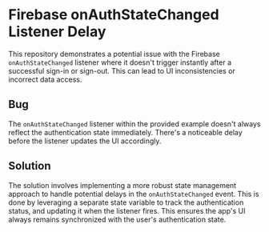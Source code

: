# Firebase onAuthStateChanged Listener Delay

This repository demonstrates a potential issue with the Firebase `onAuthStateChanged` listener where it doesn't trigger instantly after a successful sign-in or sign-out.  This can lead to UI inconsistencies or incorrect data access.

## Bug
The `onAuthStateChanged` listener within the provided example doesn't always reflect the authentication state immediately.  There's a noticeable delay before the listener updates the UI accordingly.

## Solution
The solution involves implementing a more robust state management approach to handle potential delays in the `onAuthStateChanged` event.  This is done by leveraging a separate state variable to track the authentication status, and updating it when the listener fires. This ensures the app's UI always remains synchronized with the user's authentication state.